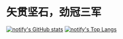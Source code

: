 # 矢贯坚石，劲冠三军

[![notify's GitHub stats](https://github-readme-stats.vercel.app/api?username=Notify-ctrl&cache_seconds=7200&show_icons=true&include_all_commits=true&count_private=true)](https://github.com/sumneko)
[![notify's Top Langs](https://github-readme-stats.vercel.app/api/top-langs/?username=Notify-ctrl&layout=compact)](https://github.com/Notify-ctrl)

